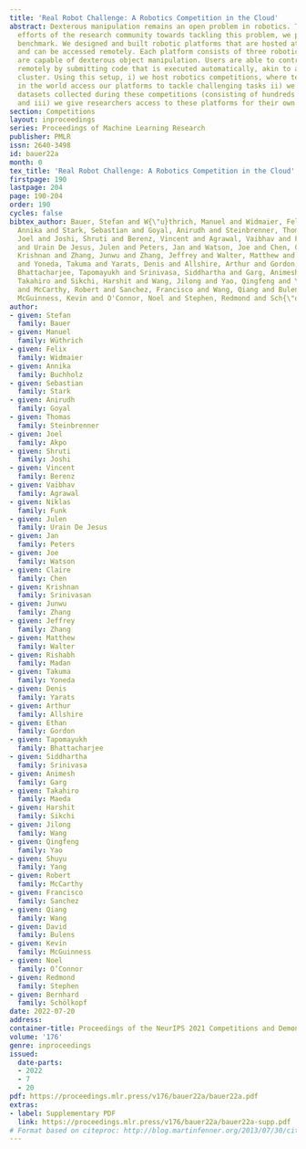 ```yaml
---
title: 'Real Robot Challenge: A Robotics Competition in the Cloud'
abstract: Dexterous manipulation remains an open problem in robotics. To coordinate
  efforts of the research community towards tackling this problem, we propose a shared
  benchmark. We designed and built robotic platforms that are hosted at the MPI-IS
  and can be accessed remotely. Each platform consists of three robotic fingers that
  are capable of dexterous object manipulation. Users are able to control the platforms
  remotely by submitting code that is executed automatically, akin to a computational
  cluster. Using this setup, i) we host robotics competitions, where teams from anywhere
  in the world access our platforms to tackle challenging tasks ii) we publish the
  datasets collected during these competitions (consisting of hundreds of robot hours),
  and iii) we give researchers access to these platforms for their own projects.
section: Competitions
layout: inproceedings
series: Proceedings of Machine Learning Research
publisher: PMLR
issn: 2640-3498
id: bauer22a
month: 0
tex_title: 'Real Robot Challenge: A Robotics Competition in the Cloud'
firstpage: 190
lastpage: 204
page: 190-204
order: 190
cycles: false
bibtex_author: Bauer, Stefan and W{\"u}thrich, Manuel and Widmaier, Felix and Buchholz,
  Annika and Stark, Sebastian and Goyal, Anirudh and Steinbrenner, Thomas and Akpo,
  Joel and Joshi, Shruti and Berenz, Vincent and Agrawal, Vaibhav and Funk, Niklas
  and Urain De Jesus, Julen and Peters, Jan and Watson, Joe and Chen, Claire and Srinivasan,
  Krishnan and Zhang, Junwu and Zhang, Jeffrey and Walter, Matthew and Madan, Rishabh
  and Yoneda, Takuma and Yarats, Denis and Allshire, Arthur and Gordon, Ethan and
  Bhattacharjee, Tapomayukh and Srinivasa, Siddhartha and Garg, Animesh and Maeda,
  Takahiro and Sikchi, Harshit and Wang, Jilong and Yao, Qingfeng and Yang, Shuyu
  and McCarthy, Robert and Sanchez, Francisco and Wang, Qiang and Bulens, David and
  McGuinness, Kevin and O'Connor, Noel and Stephen, Redmond and Sch{\"o}lkopf, Bernhard
author:
- given: Stefan
  family: Bauer
- given: Manuel
  family: Wüthrich
- given: Felix
  family: Widmaier
- given: Annika
  family: Buchholz
- given: Sebastian
  family: Stark
- given: Anirudh
  family: Goyal
- given: Thomas
  family: Steinbrenner
- given: Joel
  family: Akpo
- given: Shruti
  family: Joshi
- given: Vincent
  family: Berenz
- given: Vaibhav
  family: Agrawal
- given: Niklas
  family: Funk
- given: Julen
  family: Urain De Jesus
- given: Jan
  family: Peters
- given: Joe
  family: Watson
- given: Claire
  family: Chen
- given: Krishnan
  family: Srinivasan
- given: Junwu
  family: Zhang
- given: Jeffrey
  family: Zhang
- given: Matthew
  family: Walter
- given: Rishabh
  family: Madan
- given: Takuma
  family: Yoneda
- given: Denis
  family: Yarats
- given: Arthur
  family: Allshire
- given: Ethan
  family: Gordon
- given: Tapomayukh
  family: Bhattacharjee
- given: Siddhartha
  family: Srinivasa
- given: Animesh
  family: Garg
- given: Takahiro
  family: Maeda
- given: Harshit
  family: Sikchi
- given: Jilong
  family: Wang
- given: Qingfeng
  family: Yao
- given: Shuyu
  family: Yang
- given: Robert
  family: McCarthy
- given: Francisco
  family: Sanchez
- given: Qiang
  family: Wang
- given: David
  family: Bulens
- given: Kevin
  family: McGuinness
- given: Noel
  family: O’Connor
- given: Redmond
  family: Stephen
- given: Bernhard
  family: Schölkopf
date: 2022-07-20
address:
container-title: Proceedings of the NeurIPS 2021 Competitions and Demonstrations Track
volume: '176'
genre: inproceedings
issued:
  date-parts:
  - 2022
  - 7
  - 20
pdf: https://proceedings.mlr.press/v176/bauer22a/bauer22a.pdf
extras:
- label: Supplementary PDF
  link: https://proceedings.mlr.press/v176/bauer22a/bauer22a-supp.pdf
# Format based on citeproc: http://blog.martinfenner.org/2013/07/30/citeproc-yaml-for-bibliographies/
---
```

